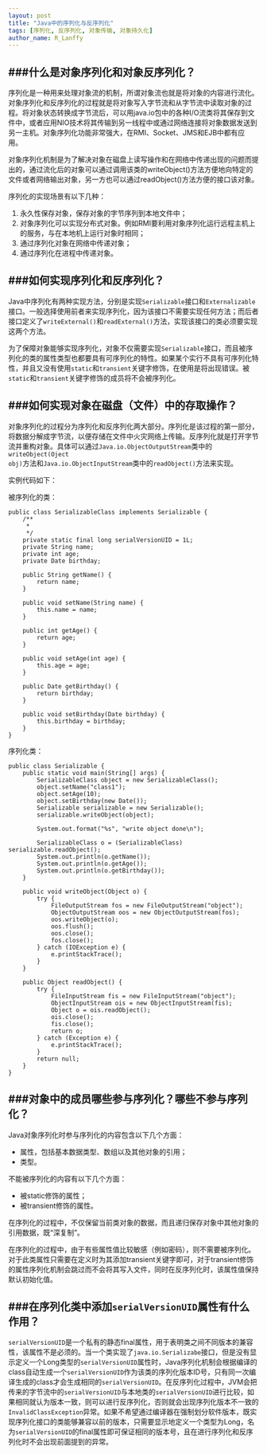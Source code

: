 ```yaml
---
layout: post
title: "Java中的序列化与反序列化"
tags: [序列化, 反序列化, 对象传输, 对象持久化]
author_name: R_Lanffy
---
```


###什么是对象序列化和对象反序列化？
---
序列化是一种用来处理对象流的机制，所谓对象流也就是将对象的内容进行流化。对象序列化和反序列化的过程就是将对象写入字节流和从字节流中读取对象的过程。将对象状态转换成字节流后，可以用java.io包中的各种I/O流类将其保存到文件中，或者应用NIO技术将其传输到另一线程中或通过网络连接将对象数据发送到另一主机。对象序列化功能非常强大，在RMI、Socket、JMS和EJB中都有应用。

对象序列化机制是为了解决对象在磁盘上读写操作和在网络中传递出现的问题而提出的，通过流化后的对象可以通过调用该类的writeObject()方法方便地向特定的文件或者网络输出对象，另一方也可以通过readObject()方法方便的接口该对象。

序列化的实现场景有以下几种：

1. 永久性保存对象，保存对象的字节序列到本地文件中；
2. 对象序列化可以实现分布式对象。例如RMI要利用对象序列化运行远程主机上的服务，与在本地机上运行对象时相同；
3. 通过序列化对象在网络中传递对象；
4. 通过序列化在进程中传递对象。

###如何实现序列化和反序列化？
---
Java中序列化有两种实现方法，分别是实现<code>Serializable</code>接口和<code>Externalizable</code>接口。一般选择使用前者来实现序列化，因为该接口不需要实现任何方法；而后者接口定义了<code>writeExternal()</code>和<code>readExternal()</code>方法，实现该接口的类必须要实现这两个方法。

为了保障对象能够实现序列化，对象不仅需要实现<code>Serializable</code>接口，而且被序列化的类的属性类型也都要具有可序列化的特性。如果某个实行不具有可序列化特性，并且又没有使用<code>static</code>和<code>transient</code>关键字修饰，在使用是将出现错误。被<code>static</code>和<code>transient</code>关键字修饰的成员将不会被序列化。


###如何实现对象在磁盘（文件）中的存取操作？
---
对象序列化的过程分为序列化和反序列化两大部分。序列化是该过程的第一部分，将数据分解成字节流，以便存储在文件中火灾网络上传输。反序列化就是打开字节流并重构对象。具体可以通过<code>Java.io.ObjectOutputStream</code>类中的<code>writeObject(Oject obj)</code>方法和<code>Java.io.ObjectInputStream</code>类中的<code>readObject()</code>方法来实现。

实例代码如下：

被序列化的类：

	public class SerializableClass implements Serializable {
		/**
		 * 
		 */
		private static final long serialVersionUID = 1L;
		private String name;
		private int age;
		private Date birthday;
	
		public String getName() {
			return name;
		}
	
		public void setName(String name) {
			this.name = name;
		}
	
		public int getAge() {
			return age;
		}
	
		public void setAge(int age) {
			this.age = age;
		}
	
		public Date getBirthday() {
			return birthday;
		}
	
		public void setBirthday(Date birthday) {
			this.birthday = birthday;
		}
	}

序列化类：

	public class Serializable {
		public static void main(String[] args) {
			SerializableClass object = new SerializableClass();
			object.setName("class1");
			object.setAge(10);
			object.setBirthday(new Date());
			Serializable serializable = new Serializable();
			serializable.writeObject(object);
	
			System.out.format("%s", "write object done\n");
	
			SerializableClass o = (SerializableClass) serializable.readObject();
			System.out.println(o.getName());
			System.out.println(o.getAge());
			System.out.println(o.getBirthday());
		}
	
		public void writeObject(Object o) {
			try {
				FileOutputStream fos = new FileOutputStream("object");
				ObjectOutputStream oos = new ObjectOutputStream(fos);
				oos.writeObject(o);
				oos.flush();
				oos.close();
				fos.close();
			} catch (IOException e) {
				e.printStackTrace();
			}
		}
	
		public Object readObject() {
			try {
				FileInputStream fis = new FileInputStream("object");
				ObjectInputStream ois = new ObjectInputStream(fis);
				Object o = ois.readObject();
				ois.close();
				fis.close();
				return o;
			} catch (Exception e) {
				e.printStackTrace();
			}
			return null;
		}
	}


###对象中的成员哪些参与序列化？哪些不参与序列化？
---
Java对象序列化时参与序列化的内容包含以下几个方面：

* 属性，包括基本数据类型、数组以及其他对象的引用；
* 类型。

不能被序列化的内容有以下几个方面：

* 被static修饰的属性；
* 被transient修饰的属性。

在序列化的过程中，不仅保留当前类对象的数据，而且递归保存对象中其他对象的引用数据，既“深复制”。

在序列化的过程中，由于有些属性值比较敏感（例如密码），则不需要被序列化。对于此类属性只需要在定义时为其添加transient关键字即可，对于transient修饰的属性序列化机制会跳过而不会将其写入文件，同时在反序列化时，该属性值保持默认初始化值。

###在序列化类中添加<code>serialVersionUID</code>属性有什么作用？
---
<code>serialVersionUID</code>是一个私有的静态final属性，用于表明类之间不同版本的兼容性，该属性不是必须的。当一个类实现了<code>java.io.Serializabe</code>接口，但是没有显示定义一个Long类型的<code>serialVersionUID</code>属性时，Java序列化机制会根据编译的class自动生成一个<code>serialVersionUID</code>作为该类的序列化版本ID号，只有同一次编译生成的class才会生成相同的<code>serialVersionUID</code>。在反序列化过程中，JVM会把传来的字节流中的<code>serialVersionUID</code>与本地类的<code>serialVersionUID</code>进行比较，如果相同就认为版本一致，则可以进行反序列化，否则就会出现序列化版本不一致的<code>InvalidClassException</code>异常。如果不希望通过编译器在强制划分软件版本，既实现序列化接口的类能够兼容以前的版本，只需要显示地定义一个类型为Long，名为<code>serialVersionUID</code>的final属性即可保证相同的版本号，且在进行序列化和反序列化时不会出现前面提到的异常。